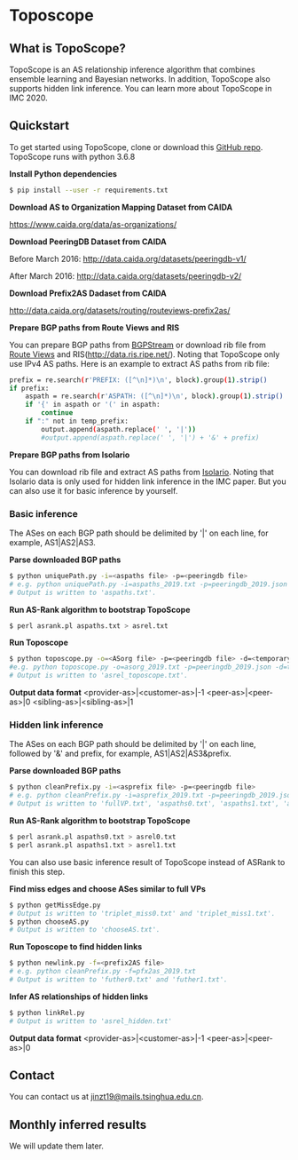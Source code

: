# Toposcope

## What is TopoScope?
TopoScope is an AS relationship inference algorithm that combines ensemble learning and Bayesian networks. In addition, TopoScope also supports hidden link inference. You can learn more about TopoScope in IMC 2020.

## Quickstart
To get started using TopoScope, clone or download this [GitHub repo](https://github.com/dkax/TopoScope).
TopoScope runs with python 3.6.8

__Install Python dependencies__
```sh
$ pip install --user -r requirements.txt
```
__Download AS to Organization Mapping Dataset from CAIDA__

https://www.caida.org/data/as-organizations/

__Download PeeringDB Dataset from CAIDA__

Before March 2016: http://data.caida.org/datasets/peeringdb-v1/
    
After March 2016: http://data.caida.org/datasets/peeringdb-v2/

__Download Prefix2AS Dadaset from CAIDA__

http://data.caida.org/datasets/routing/routeviews-prefix2as/

__Prepare BGP paths from Route Views and RIS__

You can prepare BGP paths from [BGPStream](https://bgpstream.caida.org/) or download rib file from [Route Views](http://archive.routeviews.org/) and RIS(http://data.ris.ripe.net/). 
Noting that TopoScope only use IPv4 AS paths. Here is an example to extract AS paths from rib file:
```sh
prefix = re.search(r'PREFIX: ([^\n]*)\n', block).group(1).strip()
if prefix:
    aspath = re.search(r'ASPATH: ([^\n]*)\n', block).group(1).strip()
    if '{' in aspath or '(' in aspath:
        continue
    if ":" not in temp_prefix:
        output.append(aspath.replace(' ', '|'))
        #output.append(aspath.replace(' ', '|') + '&' + prefix)
```

__Prepare BGP paths from Isolario__

You can download rib file and extract AS paths from [Isolario](https://www.isolario.it/Isolario_MRT_data/).
Noting that Isolario data is only used for hidden link inference in the IMC paper. But you can also use it for basic inference by yourself.

### Basic inference

The ASes on each BGP path should be delimited by '|' on each line, for example, AS1|AS2|AS3.

__Parse downloaded BGP paths__
```sh
$ python uniquePath.py -i=<aspaths file> -p=<peeringdb file>
# e.g. python uniquePath.py -i=aspaths_2019.txt -p=peeringdb_2019.json
# Output is written to 'aspaths.txt'.
```

__Run AS-Rank algorithm to bootstrap TopoScope__
```sh
$ perl asrank.pl aspaths.txt > asrel.txt
```

__Run Toposcope__ 
```sh
$ python toposcope.py -o=<ASorg file> -p=<peeringdb file> -d=<temporary storage folder name>
#e.g. python toposcope.py -o=asorg_2019.txt -p=peeringdb_2019.json -d=tmp/
# Output is written to 'asrel_toposcope.txt'.
```

__Output data format__
\<provider-as\>|\<customer-as\>|-1 
\<peer-as\>|\<peer-as\>|0 
\<sibling-as\>|\<sibling-as\>|1

### Hidden link inference

The ASes on each BGP path should be delimited by '|' on each line, followed by '&' and prefix, for example, AS1|AS2|AS3&prefix.

__Parse downloaded BGP paths__
```sh
$ python cleanPrefix.py -i=<asprefix file> -p=<peeringdb file>
# e.g. python cleanPrefix.py -i=asprefix_2019.txt -p=peeringdb_2019.json
# Output is written to 'fullVP.txt', 'aspaths0.txt', 'aspaths1.txt', 'asprefix0.txt', 'asprefix1.txt', 'chooseVP0.txt' and 'chooseVP1.txt'.
```

__Run AS-Rank algorithm to bootstrap TopoScope__
```sh
$ perl asrank.pl aspaths0.txt > asrel0.txt
$ perl asrank.pl aspaths1.txt > asrel1.txt
```
You can also use basic inference result of TopoScope instead of ASRank to finish this step.

__Find miss edges and choose ASes similar to full VPs__
```sh
$ python getMissEdge.py
# Output is written to 'triplet_miss0.txt' and 'triplet_miss1.txt'.
$ python chooseAS.py
# Output is written to 'chooseAS.txt'.
```

__Run Toposcope to find hidden links__ 
```sh
$ python newlink.py -f=<prefix2AS file>
# e.g. python cleanPrefix.py -f=pfx2as_2019.txt
# Output is written to 'futher0.txt' and 'futher1.txt'.
```

__Infer AS relationships of hidden links__
```sh
$ python linkRel.py
# Output is written to 'asrel_hidden.txt'
```

__Output data format__
\<provider-as\>|\<customer-as\>|-1 
\<peer-as\>|\<peer-as\>|0 

## Contact 
You can contact us at <jinzt19@mails.tsinghua.edu.cn>.

## Monthly inferred results
We will update them later.